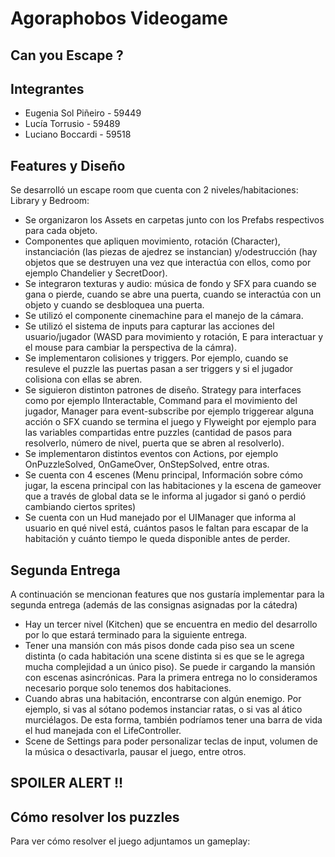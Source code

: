 # Agoraphobos Videogame 

## Can you Escape ?

## Integrantes 

- Eugenia Sol Piñeiro - 59449 
- Lucía Torrusio      - 59489 
- Luciano Boccardi    - 59518

## Features y Diseño 
Se desarrolló un escape room que cuenta con 2 niveles/habitaciones: Library y Bedroom: 
- Se organizaron los Assets en carpetas junto con los Prefabs respectivos para cada objeto. 
- Componentes que apliquen movimiento, rotación (Character), instanciación (las piezas de ajedrez se instancian) y/odestrucción (hay objetos que se destruyen una vez que interactúa con ellos, como por ejemplo Chandelier y SecretDoor).
- Se integraron texturas y audio: música de fondo y SFX para cuando se gana o pierde, cuando se abre una puerta, cuando se interactúa con un objeto y cuando se desbloquea una puerta. 
- Se utilizó el componente cinemachine para el manejo de la cámara.
- Se utilizó el sistema de inputs para capturar las acciones del usuario/jugador (WASD para movimiento y rotación, E para interactuar y el mouse para cambiar la perspectiva de la cámra).
- Se implementaron colisiones y triggers. Por ejemplo, cuando se resuleve el puzzle las puertas pasan a ser triggers y si el jugador colisiona con ellas se abren. 
- Se siguieron distinton patrones de diseño. Strategy para interfaces como por ejemplo IInteractable, Command para el movimiento del jugador, Manager para event-subscribe por ejemplo triggerear alguna acción o SFX cuando se termina el juego y Flyweight por ejemplo para las variables compartidas entre puzzles (cantidad de pasos para resolverlo, número de nivel, puerta que se abren al resolverlo). 
- Se implementaron distintos eventos con Actions, por ejemplo OnPuzzleSolved, OnGameOver, OnStepSolved, entre otras. 
- Se cuenta con 4 escenes (Menu principal, Información sobre cómo jugar, la escena principal con las habitaciones y la escena de gameover que a través de global data se le informa al jugador si ganó o perdió cambiando ciertos sprites)
- Se cuenta con un Hud manejado por el UIManager que informa al usuario en qué nivel está, cuántos pasos le faltan para escapar de la habitación y cuánto tiempo le queda disponible antes de perder.

## Segunda Entrega 
A continuación se mencionan features que nos gustaría implementar para la segunda entrega (además de las consignas asignadas por la cátedra) 
- Hay un tercer nivel (Kitchen) que se encuentra en medio del desarrollo por lo que estará terminado para la siguiente entrega.
- Tener una mansión con más pisos donde cada piso sea un scene distinta (o cada habitación una scene distinta si es que se le agrega mucha complejidad a un único piso). Se puede ir cargando la mansión con escenas asincrónicas. Para la primera entrega no lo consideramos necesario porque solo tenemos dos habitaciones. 
- Cuando abras una habitación, encontrarse con algún enemigo. Por ejemplo, si vas al sótano podemos instanciar ratas, o si vas al ático murciélagos. De esta forma, también podríamos tener una barra de vida el hud manejada con el LifeController.
- Scene de Settings para poder personalizar teclas de input, volumen de la música o desactivarla, pausar el juego, entre otros.   


## SPOILER ALERT !! 
## Cómo resolver los puzzles

Para ver cómo resolver el juego adjuntamos un gameplay: 